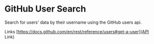 # GitHub User Search

Search for users' data by their username using the GitHub users api.

Links
[https://docs.github.com/en/rest/reference/users#get-a-user](API Link)
